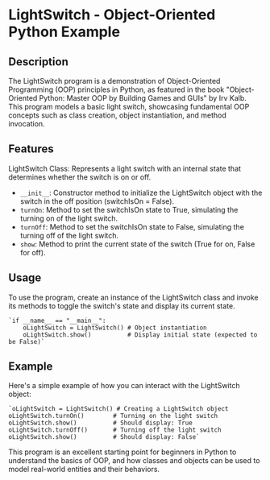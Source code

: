 <h1>LightSwitch - Object-Oriented Python Example</h1>

<h2>Description</h2>

The LightSwitch program is a demonstration of Object-Oriented Programming (OOP) principles in Python, as featured in the book "Object-Oriented Python: Master OOP by Building Games and GUIs" by Irv Kalb. This program models a basic light switch, showcasing fundamental OOP concepts such as class creation, object instantiation, and method invocation.

<h2>Features</h2>

LightSwitch Class: Represents a light switch with an internal state that determines whether the switch is on or off.
* `__init__`: Constructor method to initialize the LightSwitch object with the  switch in the off position (switchIsOn = False).
* `turnOn`: Method to set the switchIsOn state to True, simulating the turning on of the light switch.
* `turnOff`: Method to set the switchIsOn state to False, simulating the turning off of the light switch.
* `show`: Method to print the current state of the switch (True for on, False for off).

<h2>Usage</h2>

To use the program, create an instance of the LightSwitch class and invoke its methods to toggle the switch's state and display its current state.

    `if __name__ == "__main__":
        oLightSwitch = LightSwitch() # Object instantiation
        oLightSwitch.show()          # Display initial state (expected to be False)`


<h2>Example</h2>

Here's a simple example of how you can interact with the LightSwitch object:

    `oLightSwitch = LightSwitch() # Creating a LightSwitch object
    oLightSwitch.turnOn()        # Turning on the light switch
    oLightSwitch.show()          # Should display: True
    oLightSwitch.turnOff()       # Turning off the light switch
    oLightSwitch.show()          # Should display: False`

This program is an excellent starting point for beginners in Python to understand the basics of OOP, and how classes and objects can be used to model real-world entities and their behaviors.